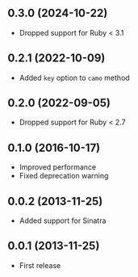 ## 0.3.0 (2024-10-22)

- Dropped support for Ruby < 3.1

## 0.2.1 (2022-10-09)

- Added `key` option to `camo` method

## 0.2.0 (2022-09-05)

- Dropped support for Ruby < 2.7

## 0.1.0 (2016-10-17)

- Improved performance
- Fixed deprecation warning

## 0.0.2 (2013-11-25)

- Added support for Sinatra

## 0.0.1 (2013-11-25)

- First release
